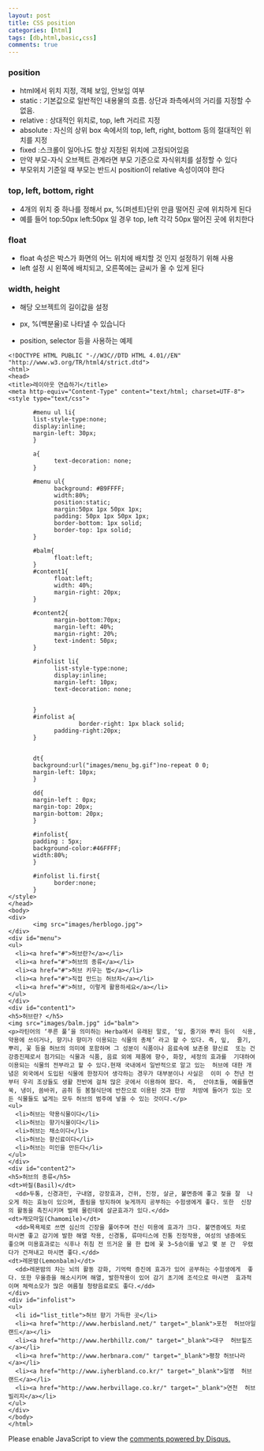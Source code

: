 ```yaml
---
layout: post
title: CSS position
categories: [html]
tags: [db,html,basic,css]
comments: true
---
```


### position
- html에서 위치 지정, 객체 보임, 안보임 여부
- static : 기본값으로 일반적인 내용물의 흐름. 상단과 좌측에서의 거리를 지정할 수 없음.
- relative : 상대적인 위치로, top, left 거리르 지정
- absolute : 자신의 상위 box 속에서의 top, left, right, bottom 등의 절대적인 위치를 지정
- fixed :스크롤이 일어나도 항상 지정된 위치에 고정되어있음
- 만약 부모-자식 오브젝트 관계라면 부모 기준으로 자식위치를 설정할 수 있다
- 부모위치 기준일 때 부모는 반드시 position이 relative 속성이여야 한다

### top, left, bottom, right
-  4개의 위치 중 하나를 정해서 px, %(퍼센트)단위 만큼 떨어진 곳에 위치하게 된다
- 예를 들어 top:50px left:50px 일 경우 top, left 각각 50px 떨어진 곳에 위치한다

### float
- float 속성은 박스가 화면의 어느 위치에 배치할 것 인지
설정하기 위해 사용
- left 설정 시 왼쪽에 배치되고, 오른쪽에는 글씨가 올 수 있게 된다

### width, height
- 해당 오브젝트의 길이값을 설정
- px, %(백분율)로 나타낼 수 있습니다

- position, selector 등을 사용하는 예제

~~~
<!DOCTYPE HTML PUBLIC "-//W3C//DTD HTML 4.01//EN"  "http://www.w3.org/TR/html4/strict.dtd">
<html>
<head>
<title>레이아웃 연습하기</title>
<meta http-equiv="Content-Type" content="text/html; charset=UTF-8">
<style type="text/css">
       
       #menu ul li{
       list-style-type:none;
       display:inline;
       margin-left: 30px;
       }
       
       a{
             text-decoration: none;
       }
       
       #menu ul{
             background: #B9FFFF;
             width:80%;
             position:static;
             margin:50px 1px 50px 1px;
             padding: 50px 1px 50px 1px;
             border-bottom: 1px solid;
             border-top: 1px solid;
       }
       
       #balm{
             float:left;
       }
       #content1{
             float:left;
             width: 40%;
             margin-right: 20px;
       }
       
       #content2{
             margin-bottom:70px;
             margin-left: 40%;
             margin-right: 20%;
             text-indent: 50px;
       }
       
       #infolist li{
             list-style-type:none;
             display:inline;
             margin-left: 10px;
             text-decoration: none;
             
       
       }
       #infolist a{
                    border-right: 1px black solid;
             padding-right:20px;
       }
       
       
       dt{
       background:url("images/menu_bg.gif")no-repeat 0 0;
       margin-left: 10px;
       }
       
       dd{
       margin-left : 0px;
       margin-top: 20px;
       margin-bottom: 20px;
       }
       
       #infolist{
       padding : 5px;
       background-color:#46FFFF;
       width:80%;
       }
       
       #infolist li.first{
             border:none;
       }
</style>
</head>
<body>
<div>
       <img src="images/herblogo.jpg">
</div>
<div id="menu">
<ul>
  <li><a href="#">허브란?</a></li>
  <li><a href="#">허브의 종류</a></li>
  <li><a href="#">허브 키우는 법</a></li>
  <li><a href="#">직접 만드는 허브차</a></li>
  <li><a href="#">허브, 이렇게 활용하세요</a></li>
</ul>
</div>
<div id="content1">
<h5>허브란? </h5>
<img src="images/balm.jpg" id="balm">
<p>라틴어의 ‘푸른 풀’을 의미하는 Herba에서 유래된 말로, ‘잎, 줄기와 뿌리 등이  식용, 약용에 쓰이거나, 향기나 향미가 이용되는 식물의 총체’ 라고 할 수 있다. 즉, 잎,  줄기, 뿌리, 꽃 등을 허브의 의미에 포함하며 그 성분이 식품이나 음료속에 보존용 향신료  또는 건강증진제로서 첨가되는 식물과 식품, 음료 외에 제품에 향수, 화장, 세정의 효과를  기대하여 이용되는 식물의 전부라고 할 수 있다.현재 국내에서 일반적으로 알고 있는  허브에 대한 개념은 외국에서 도입된 식물에 한정지어 생각하는 경우가 대부분이나 사실은  이미 수 천년 전부터 우리 조상들도 생활 전반에 걸쳐 많은 곳에서 이용하여 왔다. 즉,  산야초들, 예를들면 쑥, 냉이, 씀바귀, 곰취 등 봄철식단에 반찬으로 이용된 것과 한방  처방에 들어가 있는 모든 식물들도 넓게는 모두 허브의 범주에 넣을 수 있는 것이다.</p>
<ul>
  <li>허브는 약용식물이다</li>
  <li>허브는 향기식물이다</li>
  <li>허브는 채소이다</li>
  <li>허브는 향신료이다</li>
  <li>허브는 미인을 만든다</li>
</ul>
</div>
<div id="content2">
<h5>허브의 종류</h5>
<dt>바질(Basil)</dt>
  <dd>두통, 신경과민, 구내염, 강장효과, 건위, 진정, 살균, 불면증에 좋고 젖을 잘  나오게 하는 효능이 있으며, 졸림을 방지하여 늦게까지 공부하는 수험생에게 좋다. 또한  신장의 활동을 촉진시키며 벌레 물린데에 살균효과가 있다.</dd>
<dt>캐모마일(Chamomile)</dt>
  <dd>목욕제로 쓰면 심신의 긴장을 풀어주며 전신 미용에 효과가 크다. 불면증에도 차로  마시면 좋고 감기에 발한 해열 작용, 신경통, 류마티스에 진통 진정작용, 여성의 냉증에도  좋으며 미용효과로는 식후나 취침 전 뜨거운 물 한 컵에 꽃 3~5송이를 넣고 몇 분 간  우렸다가 건져내고 마시면 좋다.</dd>
<dt>레몬밤(Lemonbalm)</dt>
  <dd>레몬밤의 차는 뇌의 활동 강화, 기억력 증진에 효과가 있어 공부하는 수험생에게  좋다. 또한 우울증을 해소시키며 해열, 발한작용이 있어 감기 초기에 조석으로 마시면  효과적이며 체력소모가 많은 여름철 청량음료로도 좋다.</dd>
</div>
<div id="infolist">
<ul>
  <li id="list_title">허브 향기 가득한 곳</li>
  <li><a href="http://www.herbisland.net/" target="_blank">포천  허브아일랜드</a></li>
  <li><a href="http://www.herbhillz.com/" target="_blank">대구  허브힐즈</a></li>
  <li><a href="http://www.herbnara.com/" target="_blank">평창 허브나라</a></li>
  <li><a href="http://www.iyherbland.co.kr/" target="_blank">일영  허브랜드</a></li>
  <li><a href="http://www.herbvillage.co.kr/" target="_blank">연천  허브빌리지</a></li>
</ul>
</div>
</body>
</html>
~~~



<div id="disqus_thread"></div>
<script>

/**
*  RECOMMENDED CONFIGURATION VARIABLES: EDIT AND UNCOMMENT THE SECTION BELOW TO INSERT DYNAMIC VALUES FROM YOUR PLATFORM OR CMS.
*  LEARN WHY DEFINING THESE VARIABLES IS IMPORTANT: https://disqus.com/admin/universalcode/#configuration-variables*/
/*
var disqus_config = function () {
this.page.url = PAGE_URL;  // Replace PAGE_URL with your page's canonical URL variable
this.page.identifier = PAGE_IDENTIFIER; // Replace PAGE_IDENTIFIER with your page's unique identifier variable
};
*/
(function() { // DON'T EDIT BELOW THIS LINE
var d = document, s = d.createElement('script');
s.src = 'https://parkwonhui.disqus.com/embed.js';
s.setAttribute('data-timestamp', +new Date());
(d.head || d.body).appendChild(s);
})();
</script>
<noscript>Please enable JavaScript to view the <a href="https://disqus.com/?ref_noscript">comments powered by Disqus.</a></noscript>
                            